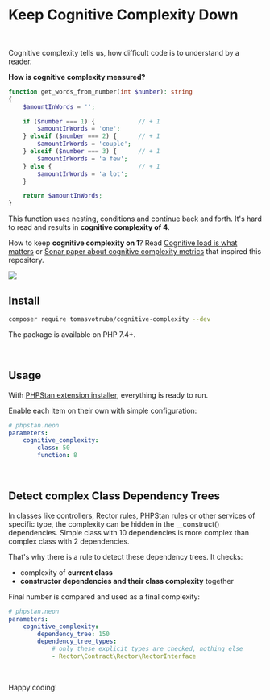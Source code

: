 # Keep Cognitive Complexity Down

<br>

Cognitive complexity tells us, how difficult code is to understand by a reader.

**How is cognitive complexity measured?**

```php
function get_words_from_number(int $number): string
{
    $amountInWords = '';

    if ($number === 1) {            // + 1
        $amountInWords = 'one';
    } elseif ($number === 2) {      // + 1
        $amountInWords = 'couple';
    } elseif ($number === 3) {      // + 1
        $amountInWords = 'a few';
    } else {                        // + 1
        $amountInWords = 'a lot';
    }

    return $amountInWords;
}
```

This function uses nesting, conditions and continue back and forth. It's hard to read and results in **cognitive complexity of 4**.

How to keep **cognitive complexity on 1**? Read [Cognitive load is what matters](https://minds.md/zakirullin/cognitive) or [Sonar paper about cognitive complexity metrics](https://www.sonarsource.com/docs/CognitiveComplexity.pdf) that inspired this repository.

<img src="https://github.com/zakirullin/cognitive-load/blob/main/img/cognitiveloadv5paper.png?raw=true">


<br>

## Install

```bash
composer require tomasvotruba/cognitive-complexity --dev
```

The package is available on PHP 7.4+.

<br>

## Usage

With [PHPStan extension installer](https://github.com/phpstan/extension-installer), everything is ready to run.

Enable each item on their own with simple configuration:

```yaml
# phpstan.neon
parameters:
    cognitive_complexity:
        class: 50
        function: 8
```

<br>

## Detect complex Class Dependency Trees

In classes like controllers, Rector rules, PHPStan rules or other services of specific type, the complexity can be hidden in the __construct() dependencies. Simple class with 10 dependencies is more complex than complex class with 2 dependencies.

That's why there is a rule to detect these dependency trees. It checks:

* complexity of **current class**
* **constructor dependencies and their class complexity** together

Final number is compared and used as a final complexity:

```yaml
# phpstan.neon
parameters:
    cognitive_complexity:
        dependency_tree: 150
        dependency_tree_types:
            # only these explicit types are checked, nothing else
            - Rector\Contract\Rector\RectorInterface
```

<br>

Happy coding!
